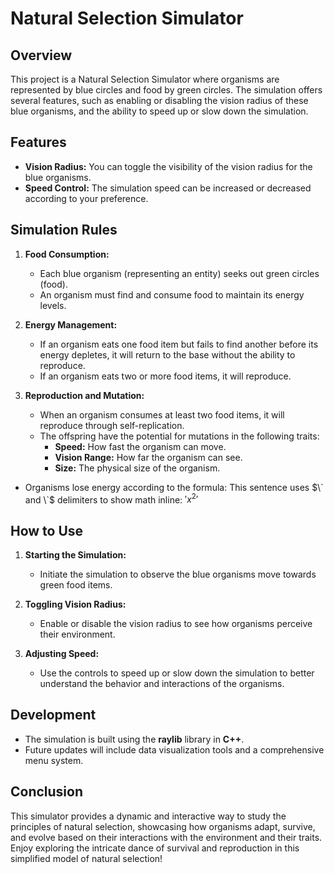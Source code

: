 # Natural Selection Simulator

## Overview

This project is a Natural Selection Simulator where organisms are represented by blue circles and food by green circles. The simulation offers several features, such as enabling or disabling the vision radius of these blue organisms, and the ability to speed up or slow down the simulation.

## Features

- **Vision Radius:** You can toggle the visibility of the vision radius for the blue organisms.
- **Speed Control:** The simulation speed can be increased or decreased according to your preference.

## Simulation Rules

1. **Food Consumption:**
    - Each blue organism (representing an entity) seeks out green circles (food).
    - An organism must find and consume food to maintain its energy levels.

2. **Energy Management:**
    - If an organism eats one food item but fails to find another before its energy depletes, it will return to the base without the ability to reproduce.
    - If an organism eats two or more food items, it will reproduce.

3. **Reproduction and Mutation:**
    - When an organism consumes at least two food items, it will reproduce through self-replication.
    - The offspring have the potential for mutations in the following traits:
        - **Speed:** How fast the organism can move.
        - **Vision Range:** How far the organism can see.
        - **Size:** The physical size of the organism.

- Organisms lose energy according to the formula:
  This sentence uses $\` and \`$ delimiters to show math inline:  $'x^2'$
## How to Use

1. **Starting the Simulation:**
    - Initiate the simulation to observe the blue organisms move towards green food items.

2. **Toggling Vision Radius:**
    - Enable or disable the vision radius to see how organisms perceive their environment.

3. **Adjusting Speed:**
    - Use the controls to speed up or slow down the simulation to better understand the behavior and interactions of the organisms.

## Development

- The simulation is built using the **raylib** library in **C++**.
- Future updates will include data visualization tools and a comprehensive menu system.

## Conclusion

This simulator provides a dynamic and interactive way to study the principles of natural selection, showcasing how organisms adapt, survive, and evolve based on their interactions with the environment and their traits. Enjoy exploring the intricate dance of survival and reproduction in this simplified model of natural selection!
